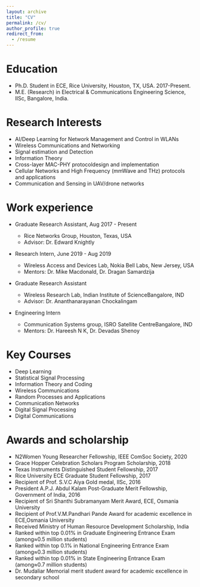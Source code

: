 ```yaml
---
layout: archive
title: "CV"
permalink: /cv/
author_profile: true
redirect_from:
  - /resume
---
```


Education
======
* Ph.D. Student in ECE, Rice University, Houston, TX, USA. 2017-Present.
* M.E. (Research) in Electrical & Communications Engineering Science, IISc, Bangalore, India.

**Research Interests**
======
- AI/Deep Learning for Network Management and Control in WLANs 
- Wireless Communications and Networking
- Signal estimation and Detection
- Information Theory
- Cross-layer MAC-PHY protocoldesign and implementation
- Cellular Networks and High Frequency (mmWave and THz) protocols and applications 
- Communication and Sensing in UAV/drone networks

Work experience
======
* Graduate Research Assistant, Aug 2017 - Present
  * Rice Networks Group, Houston, Texas, USA
  * Advisor:  Dr.  Edward Knightly

* Research Intern, June 2019 - Aug 2019
  * Wireless Access and Devices Lab, Nokia Bell Labs, New Jersey, USA
  * Mentors:  Dr.  Mike Macdonald, Dr.  Dragan Samardzija
 
* Graduate Research Assistant
  * Wireless Research Lab, Indian Institute of ScienceBangalore, IND 
  * Advisor:  Dr.  Ananthanarayanan Chockalingam
  
* Engineering Intern
  * Communication Systems group, ISRO Satellite CentreBangalore, IND
  * Mentors:  Dr.  Hareesh N K, Dr.  Devadas Shenoy
  
Key Courses 
======
* Deep Learning
* Statistical Signal Processing
* Information Theory and Coding
* Wireless Communications 
* Random Processes and Applications
* Communication Networks
* Digital Signal Processing
* Digital Communications


Awards and scholarship
======
* N2Women Young Researcher Fellowship, IEEE ComSoc Society, 2020
* Grace Hopper Celebration Scholars Program Scholarship, 2018
* Texas Instruments Distinguished Student Fellowship, 2017
* Rice University ECE Graduate Student Fellowship, 2017
* Recipient of Prof.  S.V.C Aiya Gold medal, IISc, 2016
* President A.P.J. Abdul Kalam Post-Graduate Merit Fellowship, Government of India, 2016
* Recipient of Sri Shanthi Subramanyam Merit Award, ECE, Osmania University
* Recipient of Prof.V.M.Pandhari Pande Award for academic excellence in ECE,Osmania University
* Received Ministry of Human Resource Development Scholarship, India
* Ranked within top 0.01% in Graduate Engineering Entrance Exam (among≈0.5 million students)
* Ranked within top 0.1% in National Engineering Entrance Exam (among≈0.3 million students)
* Ranked within top 0.01% in State Engineering Entrance Exam (among≈0.7 million students)
* Dr. Mudaliar Memorial merit student award for academic excellence in secondary school

